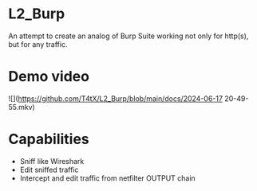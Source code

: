 # L2_Burp
An attempt to create an analog of Burp Suite working not only for http(s), but for any traffic.

# Demo video 
![](https://github.com/T4tX/L2_Burp/blob/main/docs/2024-06-17 20-49-55.mkv)

# Сapabilities
- Sniff like Wireshark
- Edit sniffed traffic
- Intercept and edit traffic from netfilter OUTPUT chain
